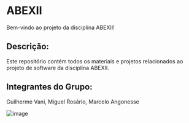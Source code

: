 # ABEXII

Bem-vindo ao projeto da disciplina ABEXII!

## Descrição:

Este repositório contém todos os materiais e projetos relacionados ao projeto de software da disciplina ABEXII.

## Integrantes do Grupo:
Guilherme Vani, Miguel Rosário, Marcelo Angonesse

![image](https://github.com/vaniguilherme/ABEXII/assets/148506297/3b536da8-8ec3-4d09-824e-c9334f2ea79c)


